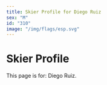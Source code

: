 ```yaml
---
title: Skier Profile for Diego Ruiz
sex: "M"
id: "310"
image: "/img/flags/esp.svg" 
---
```


# Skier Profile

This page is for: Diego Ruiz.
    